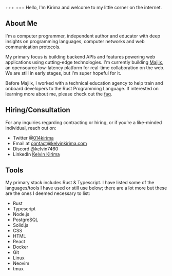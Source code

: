 +++
+++
Hello, I'm Kirima and welcome to my little corner on the internet. 

## About Me

I'm a computer programmer, independent author and educator with deep insights on programming languages, computer networks and web communication protocols.

My primary focus is building backend APIs and features powering web applications using cutting-edge technologies. I'm currently building [Majiix](https://github.com/Majgix/Majiix), an opensource low-latency platform for real-time collaboration on the web. We are still in early stages, but I'm super hopeful for it.  

Before Majiix, I worked with a technical education agency to help train and onboard developers to the Rust Programming Language. If interested on learning more about me, please check out the [faq](/faq). 

## Hiring/Consultation
For any inquiries regarding contracting or hiring, or if you’re a like-minded individual, reach out on:

- Twitter [@014kirima](https://twitter.com/014kirima)
- Email at contact@kelvinkirima.com
- Discord @kelvin7460
- LinkedIn [Kelvin Kirima](https://www.linkedin.com/in/kelvin-kirima-25b010184/)

## Tools
My primary stack includes Rust & Typescript. I have listed some of the languages/tools I have used or still use below; there are a lot more but these are the ones I deemed necessary to list: 

- Rust
- Typescript
- Node.js
- PostgreSQL
- Solid.js
- CSS
- HTML
- React
- Docker
- Git
- Linux
- Neovim
- tmux

